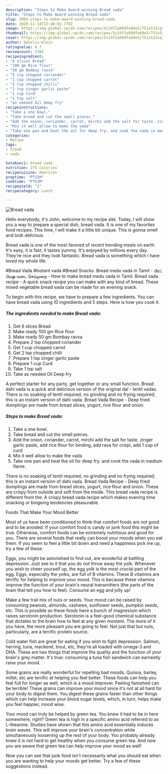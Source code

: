 ```yaml
---
description: "Steps to Make Award-winning Bread vada"
title: "Steps to Make Award-winning Bread vada"
slug: 2083-steps-to-make-award-winning-bread-vada
date: 2020-11-14T22:48:02.776Z
image: https://img-global.cpcdn.com/recipes/5c24f2a99dfe69e5/751x532cq70/bread-vada-recipe-main-photo.jpg
thumbnail: https://img-global.cpcdn.com/recipes/5c24f2a99dfe69e5/751x532cq70/bread-vada-recipe-main-photo.jpg
cover: https://img-global.cpcdn.com/recipes/5c24f2a99dfe69e5/751x532cq70/bread-vada-recipe-main-photo.jpg
author: Ophelia Klein
ratingvalue: 4.7
reviewcount: 1382
recipeingredient:
- "6 slices Bread"
- "100 gm Rice flour"
- "50 gm Bombay ravva"
- "2 tsp chopped coriander"
- "1 cup chopped carrot"
- "2 tsp chopped chilli"
- "1 tsp zinger garlic paste"
- "1 cup Curd"
- "1 tsp salt"
- "as needed Oil Deep fry"
recipeinstructions:
- "Take a one bowl."
- "Take bread and cut the small pieces."
- "Add the onion, coriander, carrot, mirchi add the salt for taste. zinger garlic paste, add rice flour for binding, add rava for crispi, add 1 cup of curd"
- "Mix it well allow to make the vada"
- "Take one pan and heat the oil for deep fry. and cook the vada in medium flame."
categories:
- Recipe
tags:
- bread
- vada

katakunci: bread vada 
nutrition: 273 calories
recipecuisine: American
preptime: "PT31M"
cooktime: "PT52M"
recipeyield: "2"
recipecategory: Lunch

---
```



![Bread vada](https://img-global.cpcdn.com/recipes/5c24f2a99dfe69e5/751x532cq70/bread-vada-recipe-main-photo.jpg)

Hello everybody, it's John, welcome to my recipe site. Today, I will show you a way to prepare a special dish, bread vada. It is one of my favorites food recipes. This time, I will make it a little bit unique. This is gonna smell and look delicious.

Bread vada is one of the most favored of recent trending meals on earth. It's easy, it is fast, it tastes yummy. It's enjoyed by millions every day. They're nice and they look fantastic. Bread vada is something which I have loved my whole life.

#Bread Vada #Instant vada #Bread Snacks. Bread medu vada in Tamil - பிரட் மெது வடை செய்முறை - How to make bread medu vada in Tamil. Bread vada recipe - A quick snack recipe you can make with any kind of bread. These mixed vegetable bread vada can be made for an evening snack.


To begin with this recipe, we have to prepare a few ingredients. You can have bread vada using 10 ingredients and 5 steps. Here is how you cook it.

<!--inarticleads1-->

##### The ingredients needed to make Bread vada:

1. Get 6 slices Bread
1. Make ready 100 gm Rice flour
1. Make ready 50 gm Bombay ravva
1. Prepare 2 tsp chopped coriander
1. Get 1 cup chopped carrot
1. Get 2 tsp chopped chilli
1. Prepare 1 tsp zinger garlic paste
1. Prepare 1 cup Curd
1. Take 1 tsp salt
1. Take as needed Oil Deep fry


A perfect starter for any party, get together or any small function. Bread dahi vada is a quick and delicious version of the original dal - lentil vadas. There is no soaking of lentil required, no grinding and no frying required; this is an instant version of dahi vada. Bread Vada Recipe - Deep fried dumplings are made from bread slices, yogurt, rice flour and onion. 

<!--inarticleads2-->

##### Steps to make Bread vada:

1. Take a one bowl.
1. Take bread and cut the small pieces.
1. Add the onion, coriander, carrot, mirchi add the salt for taste. zinger garlic paste, add rice flour for binding, add rava for crispi, add 1 cup of curd
1. Mix it well allow to make the vada
1. Take one pan and heat the oil for deep fry. and cook the vada in medium flame.


There is no soaking of lentil required, no grinding and no frying required; this is an instant version of dahi vada. Bread Vada Recipe - Deep fried dumplings are made from bread slices, yogurt, rice flour and onion. These are crispy from outside and soft from the inside. This bread vada recipe is different from the. A crispy bread vada recipe which makes evening time snacking or bingeing tendencies pleasurable. 

Foods That Make Your Mood Better


Most of us have been conditioned to think that comfort foods are not good and to be avoided. If your comfort food is candy or junk food this might be true. Otherwise, comfort foods can be extremely nutritious and good for you. There are several foods that really can boost your moods when you eat them. If you seem to feel a little bit down and need a happiness pick me up, try a few of these.

Eggs, you might be astonished to find out, are wonderful at battling depression. Just see to it that you do not throw away the yolk. Whenever you wish to cheer yourself up, the egg yolk is the most crucial part of the egg. Eggs, especially the yolks, are full of B vitamins. These B vitamins are terrific for helping to improve your mood. This is because these vitamins improve the function of your brain's neural transmitters (the parts of the brain that tell you how to feel). Consume an egg and jolly up!

Make a few trail mix of nuts or seeds. Your mood can be raised by consuming peanuts, almonds, cashews, sunflower seeds, pumpkin seeds, etc. This is possible as these foods have a bunch of magnesium which raises serotonin production. Serotonin is a feel-good chemical substance that dictates to the brain how to feel at any given moment. The more of it you have, the more pleasant you are going to feel. Not just that but nuts, particularly, are a terrific protein source.

Cold water fish are great for eating if you wish to fight depression. Salmon, herring, tuna, mackerel, trout, etc, they're all loaded with omega-3 and DHA. These are two things that improve the quality and the function of your brain's grey matter. It's true: consuming a tuna fish sandwich can earnestly raise your mood. 

Some grains are really wonderful for repelling bad moods. Quinoa, barley, millet, etc are terrific at helping you feel better. These foods can help you feel full for longer as well, which is a mood improver. Feeling famished can be terrible! These grains can improve your mood since it's not at all hard for your body to digest them. You digest these grains faster than other things which can help increase your blood sugar levels, which, in turn, helps make you feel happier, mood wise.

Your mood can truly be helped by green tea. You knew it had to be in here somewhere, right? Green tea is high in a specific amino acid referred to as L-theanine. Studies have shown that this amino acid essentially induces brain waves. This will improve your brain's concentration while simultaneously loosening up the rest of your body. You probably already knew it is not hard to get healthy when you consume green tea. And now you are aware that green tea can help improve your mood as well!

Now you can see that junk food isn't necessarily what you should eat when you are wanting to help your moods get better. Try  a few  of  these  suggestions  instead.

